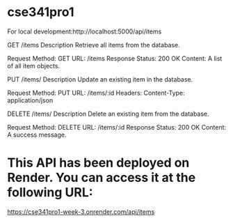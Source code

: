 # cse341pro1
For local development:http://localhost:5000/api/items


GET /items
Description
Retrieve all items from the database.

Request
Method: GET
URL: /items
Response
Status: 200 OK
Content: A list of all item objects.




PUT /items/
Description
Update an existing item in the database.

Request
Method: PUT
URL: /items/:id
Headers:
Content-Type: application/json





DELETE /items/
Description
Delete an existing item from the database.

Request
Method: DELETE
URL: /items/:id
Response
Status: 200 OK
Content: A success message.

# This API has been deployed on Render. You can access it at the following URL: 
https://cse341pro1-week-3.onrender.com/api/items


